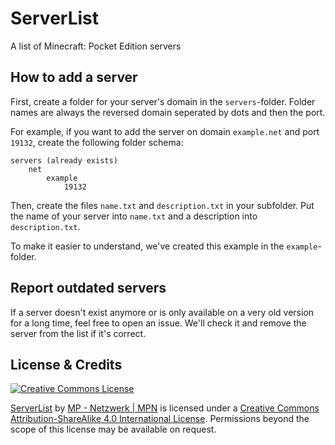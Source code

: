 # ServerList
A list of Minecraft: Pocket Edition servers

## How to add a server

First, create a folder for your server's domain in the `servers`-folder. Folder names are always the reversed domain seperated by dots and then the port.

For example, if you want to add the server on domain `example.net` and port `19132`, create the following folder schema:

```
servers (already exists)
    net
        example
            19132
```

Then, create the files `name.txt` and `description.txt` in your subfolder. Put the name of your server into `name.txt` and a description into `description.txt`.

To make it easier to understand, we've created this example in the `example`-folder.

## Report outdated servers

If a server doesn't exist anymore or is only available on a very old version for a long time, feel free to open an issue. We'll check it and remove the server from the list if it's correct.

## License & Credits
[![Creative Commons License](https://i.creativecommons.org/l/by-sa/4.0/88x31.png)](http://creativecommons.org/licenses/by-sa/4.0/)

[ServerList](https://github.com/mpnetzwerk/ServerList) by [MP - Netzwerk | MPN](https://github.com/mpnetzwerk) is licensed under a [Creative Commons Attribution-ShareAlike 4.0 International License](http://creativecommons.org/licenses/by-sa/4.0/). Permissions beyond the scope of this license may be available on request.